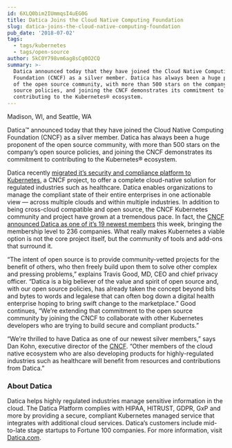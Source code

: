 ```yaml
---
id: 6XLQ0bim2IUmmqsI4uEG0G
title: Datica Joins the Cloud Native Computing Foundation
slug: datica-joins-the-cloud-native-computing-foundation
pub_date: '2018-07-02'
tags:
  - tags/kubernetes
  - tags/open-source
author: 5kC0Y798vm6ag8sCq0O2CQ
summary: >-
  Datica announced today that they have joined the Cloud Native Computing
  Foundation (CNCF) as a silver member. Datica has always been a huge proponent
  of the open source community, with more than 500 stars on the company’s open
  source policies, and joining the CNCF demonstrates its commitment to
  contributing to the Kubernetes® ecosystem. 
---
```


Madison, WI, and Seattle, WA 

Datica™ announced today that they have joined the Cloud Native Computing Foundation (CNCF) as a silver member. Datica has always been a huge proponent of the open source community, with more than 500 stars on the company’s open source policies, and joining the CNCF demonstrates its commitment to contributing to the Kubernetes® ecosystem. 

Datica recently [migrated it’s security and compliance platform to Kubernetes](https://datica.com/press-release/datica-launches-kubernetes-enabled-platform/), a CNCF project, to offer a complete cloud-native solution for regulated industries such as healthcare.  Datica enables organizations to manage the compliant state of their entire enterprises in one actionable view — across multiple clouds and within multiple industries.  In addition to being cross-cloud compatible and open source, the CNCF Kubernetes community and project have grown at a tremendous pace. In fact, the [CNCF announced Datica as one of it’s 19 newest members](https://www.prnewswire.com/news-releases/the-cloud-native-computing-foundation-reaches-236-members-including-54-end-users-300671019.html) this week, bringing the membership level to 236 companies. What really makes Kubernetes a viable option is not the core project itself, but the community of tools and add-ons that surround it.

“The intent of open source is to provide community-vetted projects for the benefit of others, who then freely build upon them to solve other complex and pressing problems,” explains Travis Good, MD, CEO and chief privacy officer. “Datica is a big believer of the value and spirit of open source and, with our open source policies, has already taken the concept beyond bits and bytes to words and legalese that can often bog down a digital health enterprise hoping to bring swift change to the marketplace.” Good continues, “We’re extending that commitment to the open source community by joining the CNCF to collaborate with other Kubernetes developers who are trying to build secure and compliant products.”

“We’re thrilled to have Datica as one of our newest silver members,” says Dan Kohn, executive director of the [CNCF](http://www.cncf.io/). “Other members of the cloud native ecosystem who are also developing products for highly-regulated industries such as healthcare will benefit from resources and contributions from Datica.”  

### About Datica

Datica helps highly regulated industries manage sensitive information in the cloud. The Datica Platform complies with HIPAA, HITRUST, GDPR, GxP and more by providing a secure, compliant Kubernetes managed service that integrates with additional cloud services. Datica’s customers include mid-to-late stage startups to Fortune 100 companies. For more information, visit [Datica.com](https://datica.com).

  